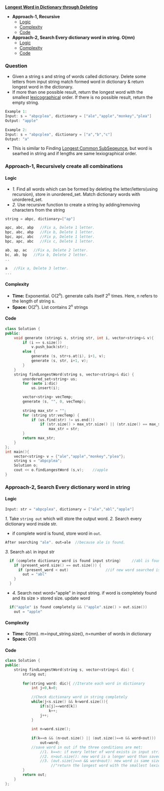 **[Longest Word in Dictionary through Deleting](https://leetcode.com/problems/longest-word-in-dictionary-through-deleting/)**
- **Approach-1, Recursive**
  - [Logic](#l1)
  - [Complexity](#co1)
  - [Code](#c1)
- **Approach-2, Search Every dictionary word in string. O(mn)**
  - [Logic](#l2)
  - [Complexity](#c2)
  - [Code](#co2)

### Question
- Given a string s and string of words called dictionary. Delete some letters from input string match formed word in dictionary & return longest word in the dictionary.
- If more than one possible result, return the longest word with the smallest [lexicographical](/DS_Questions/Questions/Strings/Lexicographical) order. If there is no possible result, return the empty string.
```c
Example 1:
Input: s = "abpcplea", dictionary = ["ale","apple","monkey","plea"]
Output: "apple"
  
Example 2:
Input: s = "abpcplea", dictionary = ["a","b","c"]
Output: "a"
```

- This is similar to Finding [Longest Common SubSeqeunce](/DS_Questions/Questions/Strings/SubString_SubSequence/Longest_Common_SubSequence_in_2_strings.md), but word is searhed in string and if lengths are same lexiographical order.

### Approach-1, Recursively create all combinations
<a name=l1></a>
#### Logic
- _1._ Find all words which can be formed by deleting the letter/letters(using recursion), store in unordered_set. Match dictionary words with unordered_set.
- _2._ Use recursive function to create a string by adding/removing characters from the string
```c
string = abpc, dictionary=["ap"]

apc, abc, abp   //Fix a, Delete 1 letter.
bpc, abc, abp   //Fix b, Delete 1 letter.
bpc, apc, abc   //Fix p, Delete 1 letter.
bpc, apc, abc   //Fix c, Delete 1 letter.

ab, ap, ac   //Fix a, Delete 2 letter.
bc, ab, bp   //Fix b, Delete 2 letter.
..
  
a   //Fix a, Delete 3 letter.
...
```
<a name=co1></a>
#### Complexity
- **Time:** Exponential. O(2<sup>n</sup>). generate calls itself 2<sup>n</sup> times. Here, n refers to the length of string s.
- **Space:** O(2<sup>n</sup>). List contains 2<sup>n</sup> strings

<a name=c1></a>
#### Code
```cpp
class Solution {
public:
    void generate (string& s, string str, int i, vector<string>& v){
        if (i == s.size())
            v.push_back(str);
        else {
            generate (s, str+s.at(i), i+1, v);
            generate (s, str, i+1, v);
        }
    }
    string findLongestWord(string s, vector<string>& dic) {
        unordered_set<string> us;
        for (auto i:dic)
            us.insert(i);

        vector<string> vecTemp;
        generate (s, "", 0, vecTemp);
        
        string max_str = "";
        for (string str:vecTemp) {
            if (us.find(str) != us.end())
                if (str.size() > max_str.size() || (str.size() == max_str.size() && str.compare(max_str) < 0))
                    max_str = str;
        }
        return max_str;
    }
};
int main(){
    vector<string> v = {"ale","apple","monkey","plea"};
    string s = "abpcplea";
    Solution o;
    cout << o.findLongestWord (s,v);    //apple
}
```

### Approach-2, Search Every dictionary word in string
<a name=l2></a>
#### Logic
```c
Input: str = "abpcplea", dictionary = ["ale","abl","apple"]
```
_1._ Take `string out` which will store the output word.
_2._ Search every dictionary word inside str. 
  - if complete word is found, store word in `out`.
```c
After searching "ale". out=ale  //because ale is found.
```
_3._ Search `abl` in input str
```c
  if (complete dictionary word is found input string)     //abl is found compeltely in str
    if (present_word.size() == out.size()) {
      if (present_word < out)                 //if new word searched is lexiographically smaller. update out
        out = "abl"
    }
  }
```
- _4._ Search next word="apple" in input string. if word is completely found and its size > stored size. update word
```c
  if("apple" is found completely && ("apple".size() > out.size())
    out = "apple"
```
<a name=c2></a>
#### Complexity
- **Time:** O(mn). m=input_string.size(), n=number of words in dictionary
- **Space:** O(1)

<a name=co2></a>
#### Code
```cpp
class Solution {
public:
    string findLongestWord(string s, vector<string>& dic) {
        string out;
        
        for(string word: dic){ //Iterate each word in dictionary
            int j=0,k=0;
            
            //Check dictionary word in string completely
            while(j<s.size() && k<word.size()){ 
                if(s[j]==word[k])
                    k++;         
                j++;   
            }
            
            int n=word.size();
            
            if(k==n && (n>out.size() || (out.size()==n && word<out)))
                out=word;
            //save word in out if the three conditions are met: 
                //1. k==n: if every letter of word exists in input string s (and in order of the word)
                //2. n>out.size(): new word is a longer word than saved word(out)
                //3. (out.size()==n && word<out): new word is same size as saved word(out) but is lexicographically smaller
                     //"return the longest word with the smallest lexicographical order."
        }
        return out;     
    }
};
```
